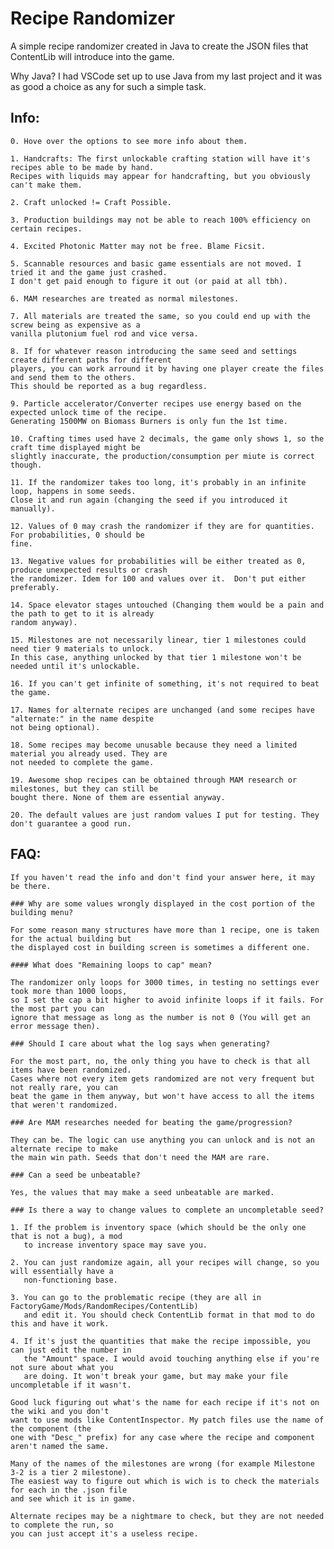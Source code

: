 # Recipe Randomizer

A simple recipe randomizer created in Java to create the JSON files that ContentLib will introduce into the game.

Why Java? I had VSCode set up to use Java from my last project and it was as good a choice as any for such a simple task.

## Info:
    0. Hove over the options to see more info about them.

    1. Handcrafts: The first unlockable crafting station will have it's recipes able to be made by hand.
    Recipes with liquids may appear for handcrafting, but you obviously can't make them.

    2. Craft unlocked != Craft Possible.

    3. Production buildings may not be able to reach 100% efficiency on certain recipes.

    4. Excited Photonic Matter may not be free. Blame Ficsit.

    5. Scannable resources and basic game essentials are not moved. I tried it and the game just crashed.
    I don't get paid enough to figure it out (or paid at all tbh).

    6. MAM researches are treated as normal milestones.

    7. All materials are treated the same, so you could end up with the screw being as expensive as a
    vanilla plutonium fuel rod and vice versa.

    8. If for whatever reason introducing the same seed and settings create different paths for different
    players, you can work arround it by having one player create the files and send them to the others.
    This should be reported as a bug regardless.

    9. Particle accelerator/Converter recipes use energy based on the expected unlock time of the recipe.
    Generating 1500MW on Biomass Burners is only fun the 1st time.

    10. Crafting times used have 2 decimals, the game only shows 1, so the craft time displayed might be
    slightly inaccurate, the production/consumption per miute is correct though.

    11. If the randomizer takes too long, it's probably in an infinite loop, happens in some seeds.
    Close it and run again (changing the seed if you introduced it manually).

    12. Values of 0 may crash the randomizer if they are for quantities. For probabilities, 0 should be
    fine.

    13. Negative values for probabilities will be either treated as 0, produce unexpected results or crash
    the randomizer. Idem for 100 and values over it.  Don't put either preferably.

    14. Space elevator stages untouched (Changing them would be a pain and the path to get to it is already
    random anyway).

    15. Milestones are not necessarily linear, tier 1 milestones could need tier 9 materials to unlock.
    In this case, anything unlocked by that tier 1 milestone won't be needed until it's unlockable.

    16. If you can't get infinite of something, it's not required to beat the game.

    17. Names for alternate recipes are unchanged (and some recipes have "alternate:" in the name despite
    not being optional).

    18. Some recipes may become unusable because they need a limited material you already used. They are
    not needed to complete the game.

    19. Awesome shop recipes can be obtained through MAM research or milestones, but they can still be
    bought there. None of them are essential anyway.

    20. The default values are just random values I put for testing. They don't guarantee a good run.

## FAQ:

    If you haven't read the info and don't find your answer here, it may be there.

    ### Why are some values wrongly displayed in the cost portion of the building menu?

    For some reason many structures have more than 1 recipe, one is taken for the actual building but
    the displayed cost in building screen is sometimes a different one.

    #### What does "Remaining loops to cap" mean?

    The randomizer only loops for 3000 times, in testing no settings ever took more than 1000 loops,
    so I set the cap a bit higher to avoid infinite loops if it fails. For the most part you can
    ignore that message as long as the number is not 0 (You will get an error message then).

    ### Should I care about what the log says when generating?

    For the most part, no, the only thing you have to check is that all items have been randomized.
    Cases where not every item gets randomized are not very frequent but not really rare, you can
    beat the game in them anyway, but won't have access to all the items that weren't randomized.

    ### Are MAM researches needed for beating the game/progression?

    They can be. The logic can use anything you can unlock and is not an alternate recipe to make
    the main win path. Seeds that don't need the MAM are rare.

    ### Can a seed be unbeatable?

    Yes, the values that may make a seed unbeatable are marked.

    ### Is there a way to change values to complete an uncompletable seed?

    1. If the problem is inventory space (which should be the only one that is not a bug), a mod
       to increase inventory space may save you.

    2. You can just randomize again, all your recipes will change, so you will essentially have a
       non-functioning base.

    3. You can go to the problematic recipe (they are all in FactoryGame/Mods/RandomRecipes/ContentLib)
       and edit it. You should check ContentLib format in that mod to do this and have it work.

    4. If it's just the quantities that make the recipe impossible, you can just edit the number in
       the "Amount" space. I would avoid touching anything else if you're not sure about what you
       are doing. It won't break your game, but may make your file uncompletable if it wasn't.

    Good luck figuring out what's the name for each recipe if it's not on the wiki and you don't
    want to use mods like ContentInspector. My patch files use the name of the component (the
    one with "Desc_" prefix) for any case where the recipe and component aren't named the same.

    Many of the names of the milestones are wrong (for example Milestone 3-2 is a tier 2 milestone).
    The easiest way to figure out which is wich is to check the materials for each in the .json file
    and see which it is in game.

    Alternate recipes may be a nightmare to check, but they are not needed to complete the run, so
    you can just accept it's a useless recipe.